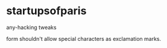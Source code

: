 # startupsofparis

any-hacking tweaks

form shouldn't allow special characters as exclamation marks.


